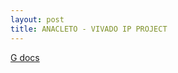 ```yaml
---
layout: post
title: ANACLETO - VIVADO IP PROJECT
---
```


[G docs](https://docs.google.com/document/d/e/2PACX-1vRZ3GONiHHZ9R1bM5zCRuka8Krd2sGcBblenk2LTMMaLAavNtIS_gVMGIUG1NtUbucMAozfJCG0XGMY/pub)
